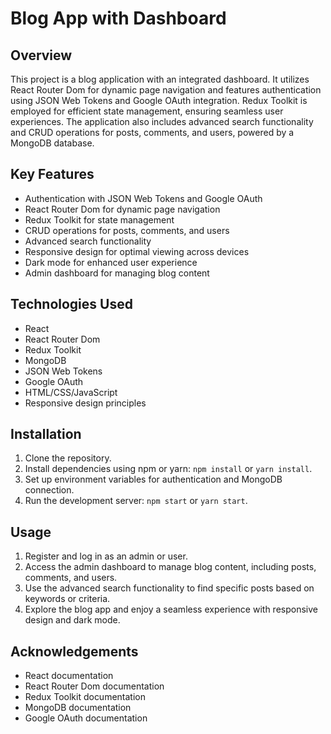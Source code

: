 # Blog App with Dashboard

## Overview

This project is a blog application with an integrated dashboard. It utilizes React Router Dom for dynamic page navigation and features authentication using JSON Web Tokens and Google OAuth integration. Redux Toolkit is employed for efficient state management, ensuring seamless user experiences. The application also includes advanced search functionality and CRUD operations for posts, comments, and users, powered by a MongoDB database.

## Key Features

- Authentication with JSON Web Tokens and Google OAuth
- React Router Dom for dynamic page navigation
- Redux Toolkit for state management
- CRUD operations for posts, comments, and users
- Advanced search functionality
- Responsive design for optimal viewing across devices
- Dark mode for enhanced user experience
- Admin dashboard for managing blog content

## Technologies Used

- React
- React Router Dom
- Redux Toolkit
- MongoDB
- JSON Web Tokens
- Google OAuth
- HTML/CSS/JavaScript
- Responsive design principles

## Installation

1. Clone the repository.
2. Install dependencies using npm or yarn: `npm install` or `yarn install`.
3. Set up environment variables for authentication and MongoDB connection.
4. Run the development server: `npm start` or `yarn start`.

## Usage

1. Register and log in as an admin or user.
2. Access the admin dashboard to manage blog content, including posts, comments, and users.
3. Use the advanced search functionality to find specific posts based on keywords or criteria.
4. Explore the blog app and enjoy a seamless experience with responsive design and dark mode.

## Acknowledgements

- React documentation
- React Router Dom documentation
- Redux Toolkit documentation
- MongoDB documentation
- Google OAuth documentation
